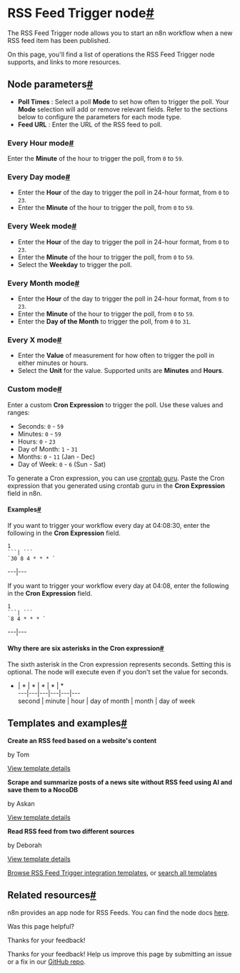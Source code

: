 [ ](https://github.com/n8n-io/n8n-docs/edit/main/docs/integrations/builtin/core-nodes/n8n-nodes-base.rssfeedreadtrigger.md "Edit this page")

# RSS Feed Trigger node[#](#rss-feed-trigger-node "Permanent link")

The RSS Feed Trigger node allows you to start an n8n workflow when a new RSS feed item has been published.

On this page, you'll find a list of operations the RSS Feed Trigger node supports, and links to more resources.

## Node parameters[#](#node-parameters "Permanent link")

  * **Poll Times** : Select a poll **Mode** to set how often to trigger the poll. Your **Mode** selection will add or remove relevant fields. Refer to the sections below to configure the parameters for each mode type.
  * **Feed URL** : Enter the URL of the RSS feed to poll.



### Every Hour mode[#](#every-hour-mode "Permanent link")

Enter the **Minute** of the hour to trigger the poll, from `0` to `59`.

### Every Day mode[#](#every-day-mode "Permanent link")

  * Enter the **Hour** of the day to trigger the poll in 24-hour format, from `0` to `23`.
  * Enter the **Minute** of the hour to trigger the poll, from `0` to `59`.



### Every Week mode[#](#every-week-mode "Permanent link")

  * Enter the **Hour** of the day to trigger the poll in 24-hour format, from `0` to `23`.
  * Enter the **Minute** of the hour to trigger the poll, from `0` to `59`.
  * Select the **Weekday** to trigger the poll.



### Every Month mode[#](#every-month-mode "Permanent link")

  * Enter the **Hour** of the day to trigger the poll in 24-hour format, from `0` to `23`.
  * Enter the **Minute** of the hour to trigger the poll, from `0` to `59`.
  * Enter the **Day of the Month** to trigger the poll, from `0` to `31`.



### Every X mode[#](#every-x-mode "Permanent link")

  * Enter the **Value** of measurement for how often to trigger the poll in either minutes or hours.
  * Select the **Unit** for the value. Supported units are **Minutes** and **Hours**.



### Custom mode[#](#custom-mode "Permanent link")

Enter a custom **Cron Expression** to trigger the poll. Use these values and ranges:

  * Seconds: `0` - `59`
  * Minutes: `0` - `59`
  * Hours: `0` - `23`
  * Day of Month: `1` - `31`
  * Months: `0` - `11` (Jan - Dec)
  * Day of Week: `0` - `6` (Sun - Sat)



To generate a Cron expression, you can use [crontab guru](https://crontab.guru). Paste the Cron expression that you generated using crontab guru in the **Cron Expression** field in n8n.

#### Examples[#](#examples "Permanent link")

If you want to trigger your workflow every day at 04:08:30, enter the following in the **Cron Expression** field. 

```
1
```| ```
`30 8 4 * * * `
```  
---|---  
  
If you want to trigger your workflow every day at 04:08, enter the following in the **Cron Expression** field. 

```
1
```| ```
`8 4 * * * `
```  
---|---  
  
#### Why there are six asterisks in the Cron expression[#](#why-there-are-six-asterisks-in-the-cron-expression "Permanent link")

The sixth asterisk in the Cron expression represents seconds. Setting this is optional. The node will execute even if you don't set the value for seconds.

* | * | * | * | * | *  
---|---|---|---|---|---  
second | minute | hour | day of month | month | day of week  
  
## Templates and examples[#](#templates-and-examples "Permanent link")

**Create an RSS feed based on a website's content**

by Tom

[View template details](https://n8n.io/workflows/1418-create-an-rss-feed-based-on-a-websites-content/)

**Scrape and summarize posts of a news site without RSS feed using AI and save them to a NocoDB**

by Askan

[View template details](https://n8n.io/workflows/2180-scrape-and-summarize-posts-of-a-news-site-without-rss-feed-using-ai-and-save-them-to-a-nocodb/)

**Read RSS feed from two different sources**

by Deborah

[View template details](https://n8n.io/workflows/687-read-rss-feed-from-two-different-sources/)

[Browse RSS Feed Trigger integration templates](https://n8n.io/integrations/rss-feed-trigger/), or [search all templates](https://n8n.io/workflows/)

## Related resources[#](#related-resources "Permanent link")

n8n provides an app node for RSS Feeds. You can find the node docs [here](../n8n-nodes-base.rssfeedread/).

Was this page helpful? 

Thanks for your feedback! 

Thanks for your feedback! Help us improve this page by submitting an issue or a fix in our [GitHub repo](https://github.com/n8n-io/n8n-docs). 
